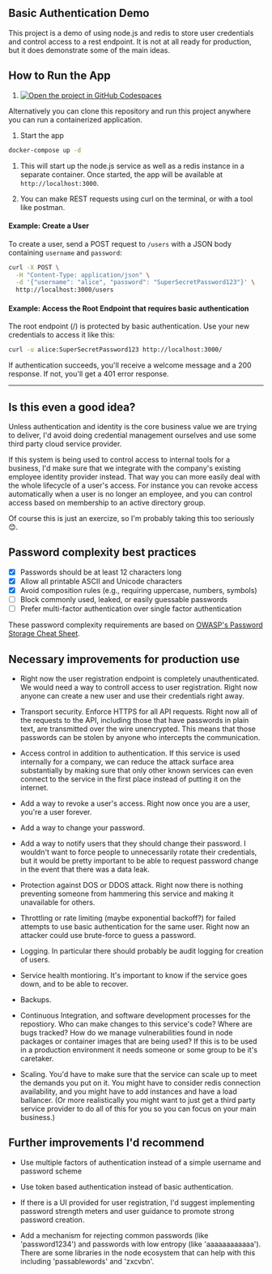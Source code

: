 ## Basic Authentication Demo

This project is a demo of using node.js and redis to store user credentials and control access to a rest endpoint. It is not at all ready for production, but it does demonstrate some of the main ideas. 

## How to Run the App

1. [![Open the project in GitHub Codespaces](https://github.com/codespaces/badge.svg)](https://codespaces.new/beep-patrick/basic-auth)

Alternatively you can clone this repository and run this project anywhere you can run a containerized application. 

1. Start the app

```bash
docker-compose up -d 
````

1. This will start up the node.js service as well as a redis instance in a separate container. Once started, the app will be available at `http://localhost:3000`.

1. You can make REST requests using curl on the terminal, or with a tool like postman.

#### Example: Create a User

To create a user, send a POST request to `/users` with a JSON body containing `username` and `password`:

```bash
curl -X POST \
  -H "Content-Type: application/json" \
  -d '{"username": "alice", "password": "SuperSecretPassword123"}' \
  http://localhost:3000/users
````

#### Example: Access the Root Endpoint that requires basic authentication

The root endpoint (/) is protected by basic authentication. Use your new credentials to access it like this:

```bash
curl -u alice:SuperSecretPassword123 http://localhost:3000/
````

If authentication succeeds, you'll receive a welcome message and a 200 response. If not, you'll get a 401 error response. 

---

## Is this even a good idea?

Unless authentication and identity is the core business value we are trying to deliver, I'd avoid doing credential management ourselves and use some third party cloud service provider. 

If this system is being used to control access to internal tools for a business, I'd make sure that we integrate with the company's existing employee identity provider instead. That way you can more easily deal with the whole lifecycle of a user's access. For instance you can revoke access automatically when a user is no longer an employee, and you can control access based on membership to an active directory group. 

Of course this is just an exercize, so I'm probably taking this too seriously 😊.

## Password complexity best practices

- [x] Passwords should be at least 12 characters long
- [x] Allow all printable ASCII and Unicode characters
- [x] Avoid composition rules (e.g., requiring uppercase, numbers, symbols)
- [ ] Block commonly used, leaked, or easily guessable passwords 
- [ ] Prefer multi-factor authentication over single factor authentication

These password complexity requirements are based on [OWASP's Password Storage Cheat Sheet](https://cheatsheetseries.owasp.org/cheatsheets/Password_Storage_Cheat_Sheet.html).

## Necessary improvements for production use

- Right now the user registration endpoint is completely unauthenticated. We would need a way to controll access to user registration. Right now anyone can create a new user and use their credentials right away.

- Transport security. Enforce HTTPS for all API requests. Right now all of the requests to the API, including those that have passwords in plain text, are transmitted over the wire unencrypted. This means that those passwords can be stolen by anyone who intercepts the communication. 

- Access control in addition to authentication. If this service is used internally for a company, we can reduce the attack surface area substantially by making sure that only other known services can even connect to the service in the first place instead of putting it on the internet.

- Add a way to revoke a user's access. Right now once you are a user, you're a user forever. 

- Add a way to change your password.

- Add a way to notify users that they should change their password. I wouldn't want to force people to unnecessarily rotate their credentials, but it would be pretty important to be able to request password change in the event that there was a data leak. 

- Protection against DOS or DDOS attack. Right now there is nothing preventing someone from hammering this service and making it unavailable for others. 

- Throttling or rate limiting (maybe exponential backoff?) for failed attempts to use basic authentication for the same user. Right now an attacker could use brute-force to guess a password.

- Logging. In particular there should probably be audit logging for creation of users. 

- Service health montioring. It's important to know if the service goes down, and to be able to recover. 

- Backups. 

- Continuous Integration, and software development processes for the repostiory. Who can make changes to this service's code? Where are bugs tracked? How do we manage vulnerabilities found in node packages or container images that are being used? If this is to be used in a production environment it needs someone or some group to be it's caretaker.

- Scaling. You'd have to make sure that the service can scale up to meet the demands you put on it. You might have to consider redis connection availability, and you might have to add instances and have a load ballancer. (Or more realistically you might want to just get a third party service provider to do all of this for you so you can focus on your main business.) 

## Further improvements I'd recommend
- Use multiple factors of authentication instead of a simple username and password scheme

- Use token based authentication instead of basic authentication.

- If there is a UI provided for user registration, I'd suggest implementing password strength meters and user guidance to promote strong password creation.

- Add a mechanism for rejecting common passwords (like 'password1234') and passwords with low entropy (like 'aaaaaaaaaaaa'). There are some libraries in the node ecosystem that can help with this including 'passablewords' and 'zxcvbn'.
